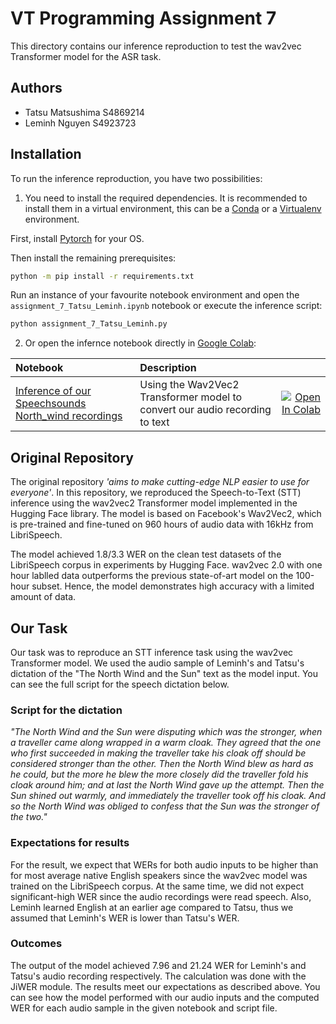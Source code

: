 # VT Programming Assignment 7

This directory contains our inference reproduction to test the wav2vec Transformer model for the ASR task.

## Authors

- Tatsu Matsushima S4869214
- Leminh Nguyen S4923723

## Installation

To run the inference reproduction, you have two possibilities:

1. You need to install the required dependencies. It is recommended to install them in a virtual environment, this can be a [Conda](https://docs.conda.io/en/latest/) or a [Virtualenv](https://virtualenv.pypa.io/en/latest/) environment.

First, install [Pytorch](https://pytorch.org/get-started/locally/) for your OS.

Then install the remaining prerequisites:

```sh
python -m pip install -r requirements.txt
```

Run an instance of your favourite notebook environment and open the `assignment_7_Tatsu_Leminh.ipynb` notebook or execute the inference script:

```sh
python assignment_7_Tatsu_Leminh.py
```

2. Or open the infernce notebook directly in [Google Colab](https://colab.research.google.com/):

| Notebook                                                     | Description                                                  |                                                              |
| :----------------------------------------------------------- | :----------------------------------------------------------- | -----------------------------------------------------------: |
| [Inference of our Speechsounds North_wind recordings](https://colab.research.google.com/drive/1miIUmG_4x8fNbpJ0X8FrwxIJMm3SmUbx?usp=sharing) | Using the Wav2Vec2 Transformer model to convert our audio recording to text | [![Open In Colab](https://colab.research.google.com/assets/colab-badge.svg)](https://colab.research.google.com/drive/1miIUmG_4x8fNbpJ0X8FrwxIJMm3SmUbx?usp=sharing) |

## Original Repository

The original repository *'aims to make cutting-edge NLP easier to use for everyone'*. In this repository, we reproduced the Speech-to-Text (STT) inference using the wav2vec2 Transformer model implemented in the Hugging Face library. The model is based on Facebook's Wav2Vec2, which is pre-trained and fine-tuned on 960 hours of audio data with 16kHz from LibriSpeech.

The model achieved 1.8/3.3 WER on the clean test datasets of the LibriSpeech corpus in experiments by Hugging Face. wav2vec 2.0 with one hour lablled data outperforms the previous state-of-art model on the 100-hour subset. Hence, the model demonstrates high accuracy with a limited amount of data.

## Our Task

Our task was to reproduce an STT inference task using the wav2vec Transformer model. We used the audio sample of Leminh's and Tatsu's dictation of the "The North Wind and the Sun" text as the model input. You can see the full script for the speech dictation below.

### Script for the dictation

*"The North Wind and the Sun were disputing which was the stronger, when a traveller came along wrapped in a warm cloak. They agreed that the one who first succeeded in making the traveller take his cloak off should be considered stronger than the other. Then the North Wind blew as hard as he could, but the more he blew the more closely did the traveller fold his cloak around him; and at last the North Wind gave up the attempt. Then the Sun shined out warmly, and immediately the traveller took off his cloak. And so the North Wind was obliged to confess that the Sun was the stronger of the two."*

### Expectations for results
For the result, we expect that WERs for both audio inputs to be higher than for most average native English speakers since the wav2vec model was trained on the LibriSpeech corpus. At the same time, we did not expect significant-high WER since the audio recordings were read speech. Also, Leminh learned English at an earlier age compared to Tatsu, thus we assumed that Leminh's WER is lower than Tatsu's WER. 

### Outcomes
The output of the model achieved 7.96 and 21.24 WER for Leminh's and Tatsu's audio recording respectively. The calculation was done with the JiWER module. The results meet our expectations as described above. You can see how the model performed with our audio inputs and the computed WER for each audio sample in the given notebook and script file. 

